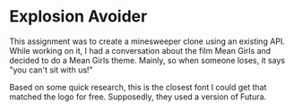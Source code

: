 # Explosion Avoider
This assignment was to create a minesweeper clone using an existing API.  While working on it, I had a conversation about the film Mean Girls and decided to do a Mean Girls theme. Mainly, so when someone loses, it says "you can't sit with us!"

Based on some quick research, this is the closest font I could get that matched the logo for free.  Supposedly, they used a version of Futura.  
